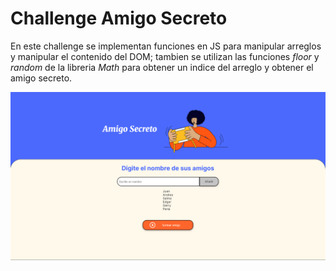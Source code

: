 # Challenge Amigo Secreto

En este challenge se implementan funciones en JS para manipular arreglos y manipular el contenido del DOM; 
tambien se utilizan las funciones *floor* y *random* de la libreria *Math* para obtener un indice del arreglo y obtener el amigo secreto.

![image](amigo-secreto.png)
